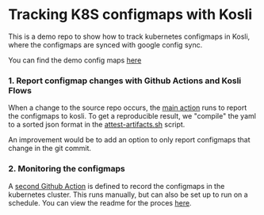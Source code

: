 # Tracking K8S configmaps with Kosli

This is a demo repo to show how to track kubernetes configmaps in Kosli, where the configmaps are synced with google config sync.

You can find the demo config maps [here](/config-sync-quickstart/multirepo/namespaces/gamestore/)


### 1. Report configmap changes with Github Actions and Kosli Flows

When a change to the source repo occurs, the [main action](/.github/workflows/main.yaml) runs to report the configmaps to kosli.  To get a reproducible result, we "compile" the yaml to a sorted json format in the [attest-artifacts.sh](/attest-artifacts.sh) script.

An improvement would be to add an option to only report configmaps that change in the git commit.

### 2. Monitoring the configmaps

A [second Github Action](/.github/workflows/monitor.yaml) is defined to record the configmaps in the kubernetes cluster.  This runs manually, but can also be set up to run on a schedule.  You can view the readme for the proces [here](/kosli-config-monitoring/README.md).
